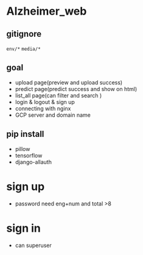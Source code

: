 # Alzheimer_web
## gitignore 
```env/*```
```media/*```
## goal 
* upload page(preview and upload success)
* predict page(predict success and show on html)
* list_all page(can filter and search )
* login & logout & sign up 
* connecting with nginx
* GCP server and domain name
## pip install 
* pillow
* tensorflow
* django-allauth
# sign up
* password need eng+num and total >8
# sign in
* can superuser